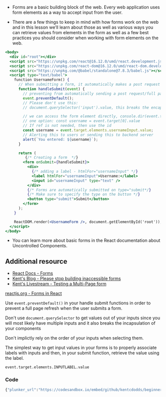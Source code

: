 -   Forms are a basic building block of the web. Every web application uses form elements as a way to accept input from the user.
    
-   There are a few things to keep in mind with how forms work on the web and in this lesson we’ll learn about those as well as various ways you can retrieve values from elements in the form as well as a few best practices you should consider when working with form elements on the web.

```jsx
<body>
  <div id="root"></div>
  <script src="https://unpkg.com/react@16.12.0/umd/react.development.js"></script>
  <script src="https://unpkg.com/react-dom@16.12.0/umd/react-dom.development.js"></script>
  <script src="https://unpkg.com/@babel/standalone@7.8.3/babel.js"></script>
  <script type="text/babel">
    function UsernameForm() {
      // When submitting a form, it automatically makes a post request with the data
      function handleSubmit(event) {
        // preventing from automatically sending a post request/full page refresh
        event.preventDefault();
        // Please don't use this:
        // document.querySelector('input').value, this breaks the encapsulation

        // we can access the form element directly, console.dir(event.target)
        // one option: const username = event.target[0].value
        // If ref is not needed, then use the id
        const username = event.target.elements.usernameInput.value;
        // Alerting this to users or sending this to backend server
        alert(`You entered: ${username}`);
      }

      return (
         {/* Creating a form  */}
        <form onSubmit={handleSubmit}>
          <div>
            {/* adding a label - htmlFor="usernameInput" */}
            <label htmlFor="usernameInput">Username:</label>
            <input id="usernameInput" type="text" />
          </div>
          {/* Forms are automatically submitted on type="submit*/}
          {/* Make sure to specify the type on the button */}
          <button type="submit">Submit</button>
        </form>
      );
    }

    ReactDOM.render(<UsernameForm />, document.getElementById('root'));
  </script>
</body>
```

-   You can learn more about basic forms in the React documentation about Uncontrolled Components.

## Additional resource

-   [React Docs - Forms](https://reactjs.org/docs/forms.html)
-   [Kent's Blog - Please stop building inaccessible forms](https://kentcdodds.com/blog/please-stop-building-inaccessible-forms-and-how-to-fix-them)
-   [Kent's Livestream - Testing a Multi-Page form](https://www.youtube.com/watch?v=9xaJ78qEJCM)

[reactjs.org - Forms in React](https://reactjs.org/docs/forms.html)

Use `event.preventDefault()` in your handle submit functions in order to prevent a full page refresh when the user submits a form.

Don't use `document.querySelector` to get values out of your inputs since you will most likely have multiple inputs and it also breaks the incapsulation of your components

Don't implictly rely on the order of your inputs when selecting them.

The simplest way to get input values in your forms is to properly associate labels with inputs and then, in your submit function, retrieve the value using the label.

`event.target.elements.INPUTLABEL.value`

### Code

```bash
{"plunker_url":"https://codesandbox.io/embed/github/kentcdodds/beginners-guide-to-react/tree/codesandbox/19-basic-forms?fontsize=14&hidenavigation=1&theme=dark"}
```
